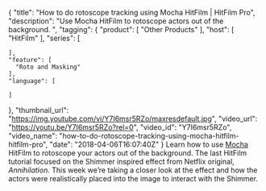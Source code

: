 {
  "title": "How to do rotoscope tracking using Mocha HitFilm | HitFilm Pro",
  "description": "Use Mocha HitFilm to rotoscope actors out of the background. ",
  "tagging": {
    "product": [
      "Other Products"
    ],
    "host": [
      "HitFilm"
    ],
    "series": [

    ],
    "feature": [
      "Roto and Masking"
    ],
    "language": [

    ]
  },
  "thumbnail_url": "https://img.youtube.com/vi/Y7I6msr5RZo/maxresdefault.jpg",
  "video_url": "https://youtu.be/Y7I6msr5RZo?rel=0",
  "video_id": "Y7I6msr5RZo",
  "video_name": "how-to-do-rotoscope-tracking-using-mocha-hitfilm-hitfilm-pro",
  "date": "2018-04-06T16:07:40Z"
}
Learn how to use [Mocha](/products/mocha-pro/) HitFilm to rotoscope your actors out of the background. The last HitFilm tutorial focused on the Shimmer inspired effect from Netflix original, _Annihilation_. This week we’re taking a closer look at the effect and how the actors were realistically placed into the image to interact with the Shimmer.
